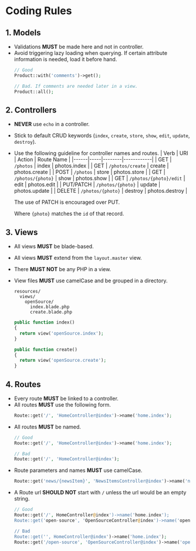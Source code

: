 # Coding Rules

## 1. Models
- Validations **MUST** be made here and not in controller.
- Avoid triggering lazy loading when querying. If certain attribute information is needed, load it before hand.
  ```php
  // Good
  Product::with('comments')->get();
  
  // Bad. If comments are needed later in a view.
  Product::all();
  ```

## 2. Controllers
- **NEVER** use `echo` in a controller.
- Stick to default CRUD keywords (`index`, `create`, `store`, `show`, `edit`, `update`, `destroy`).
- Use the following guideline for controller names and routes.
  | Verb | URI | Action | Route Name |
  |------|-----|--------|------------|
  | GET | `/photos` | index | photos.index |
  | GET | `/photos/create` | create | photos.create |
  | POST | `/photos` | store | photos.store |
  | GET | `/photos/{photo}` | show | photos.show |
  | GET | `/photos/{photo}/edit` | edit | photos.edit |
  | PUT/PATCH | `/photos/{photo}` | update | photos.update |
  | DELETE | `/photos/{photo}` | destroy | photos.destroy |
  
  The use of PATCH is encouraged over PUT.
  
  Where `{photo}` matches the `id` of that record.
  
## 3. Views
- All views **MUST** be blade-based.
- All views **MUST** extend from the `layout.master` view.
- There **MUST NOT** be any PHP in a view.
- View files **MUST** use camelCase and be grouped in a directory.
  ```
  resources/
    views/
      openSource/
        index.blade.php
        create.blade.php
  ```
  
  ```php
  public function index()
  {
    return view('openSource.index');
  }
  
  public function create()
  {
    return view('openSource.create');
  }
  ```

## 4. Routes
- Every route **MUST** be linked to a controller. 
- All routes **MUST** use the following form.
  ```php
  Route::get('/', 'HomeController@index')->name('home.index');
  ```
- All routes **MUST** be named.
  ```php
  // Good
  Route::get('/', 'HomeController@index')->name('home.index');
  
  // Bad
  Route::get('/', 'HomeController@index');
  ```
- Route parameters and names **MUST** use camelCase.
  ```php
  Route::get('news/{newsItem}', 'NewsItemsController@index')->name('newsItem.index'); 
  
  ```
- A Route url **SHOULD NOT** start with `/` unless the url would be an empty string.
  ```php
  // Good
  Route::get('/', HomeController@index')->name('home.index');
  Route::get('open-source', 'OpenSourceController@index')->name('openSource.index');
  
  // Bad
  Route::get('', HomeController@index')->name('home.index');
  Route::get('/open-source', 'OpenSourceController@index')->name('openSource.index');
  ```
  
  
  
  
